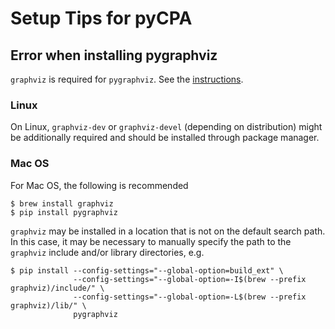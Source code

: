 # Setup Tips for pyCPA

## Error when installing pygraphviz

`graphviz` is required for `pygraphviz`. See the [instructions](https://pygraphviz.github.io/documentation/stable/install.html).

### Linux
On Linux, `graphviz-dev` or `graphviz-devel` (depending on distribution) might be additionally required and should be installed through package manager.

### Mac OS
For Mac OS, the following is recommended
```
$ brew install graphviz
$ pip install pygraphviz
```

`graphviz` may be installed in a location that is not on the default search path. In this case, it may be necessary to manually specify the path to the `graphviz` include and/or library directories, e.g.
```
$ pip install --config-settings="--global-option=build_ext" \
              --config-settings="--global-option=-I$(brew --prefix graphviz)/include/" \
              --config-settings="--global-option=-L$(brew --prefix graphviz)/lib/" \
              pygraphviz
```
